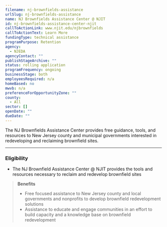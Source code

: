```yaml
---
filename: nj-brownfields-assistance
urlSlug: nj-brownfields-assistance
name: NJ Brownfields Assistance Center @ NJIT
id: nj-brownfields-assistance-center-njit
callToActionLink: www.njit.edu/njbrownfields
callToActionText: Learn More
fundingType: technical assistance
programPurpose: Retention
agency:
  - NJEDA
agencyContact: ""
publishStageArchive: ""
status: rolling application
programFrequency: ongoing
businessStage: both
employeesRequired: n/a
homeBased: no
mwvb: n/a
preferenceForOpportunityZone: ""
county:
  - All
sector: []
openDate: ""
dueDate: ""
---
```


The NJ Brownfields Assistance Center provides free guidance, tools, and resources to New Jersey county and municipal governments interested in redeveloping and reclaiming brownfield sites.

---

### Eligibility

- The NJ Brownfield Assistance Center @ NJIT provides the tools and resources necessary to reclaim and redevelop brownfield sites

> **Benefits**
>
> - Free focused assistance to New Jersey county and local governments and nonprofits to develop brownfield redevelopment solutions
> - Assistance to educate and engage communities in an effort to build capacity and a knowledge base on brownfield redevelopment
